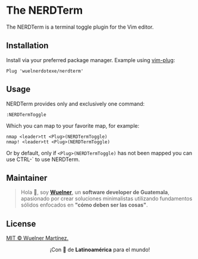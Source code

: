 # The NERDTerm

The NERDTerm is a terminal toggle plugin for the Vim editor.

## Installation

Install via your preferred package manager. Example using [vim-plug](https://github.com/junegunn/vim-plug):

```vim
Plug 'wuelnerdotexe/nerdterm'
```

## Usage

NERDTerm provides only and exclusively one command:

```vim
:NERDTermToggle
```

Which you can map to your favorite map, for example:

```vim
nmap <leader>tt <Plug>(NERDTermToggle)
nmap! <leader>tt <Plug>(NERDTermToggle)
```

Or by default, only if `<Plug>(NERDTermToggle)` has not been mapped you can use CTRL-` to use NERDTerm.

## Maintainer

> Hola 👋, soy **[Wuelner](https://linktr.ee/wuelnerdotexe)**, un **software developer de Guatemala**, apasionado por crear soluciones minimalistas utilizando fundamentos sólidos enfocados en **"cómo deben ser las cosas"**.

## License

[MIT &copy; Wuelner Martínez.](https://github.com/wuelnerdotexe/nerdterm/blob/main/LICENSE)

<p align="center">¡Con 💖 de <strong>Latinoamérica</strong> para el mundo!</p>
